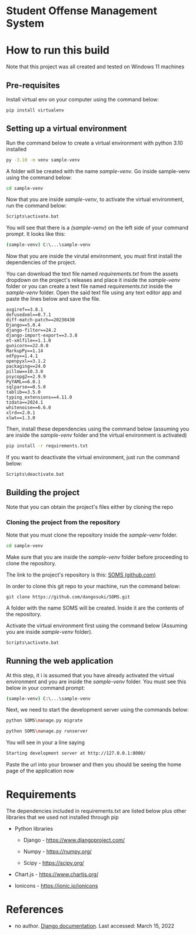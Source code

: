 # Student Offense Management System

# How to run this build

Note that this project was all created and tested on Windows 11 machines

## Pre-requisites

Install virtual env on your computer using the command below:

```bash
pip install virtualenv
```

## Setting up a virtual environment

Run the command below to create a virtual environment with python 3.10 installed

```bash
py -3.10 -m venv sample-venv
```

A folder will be created with the name *sample-venv*. Go inside sample-venv using the command below:

```bash
cd sample-venv
```

Now that you are inside *sample-venv*, to activate the virtual environment, run the command below:

```bash
Scripts\activate.bat
```

You will see that there is a *(sample-venv)* on the left side of your command prompt. It looks like this:

```bash
(sample-venv) C:\...\sample-venv
```

Now that you are inside the virutal environment, you must first install the dependencies of the project.

You can download the text file named *requirements.txt* from the assets dropdown on the project's releases and place it inside the *sample-venv* folder or you can create a text file named *requirements.txt* inside the *sample-venv* folder. Open the said text file using any text editor app and paste the lines below and save the file.

```
asgiref==3.8.1
defusedxml==0.7.1
diff-match-patch==20230430
Django==5.0.4
django-filter==24.2
django-import-export==3.3.8
et-xmlfile==1.1.0
gunicorn==22.0.0
MarkupPy==1.14
odfpy==1.4.1
openpyxl==3.1.2
packaging==24.0
pillow==10.3.0
psycopg2==2.9.9
PyYAML==6.0.1
sqlparse==0.5.0
tablib==3.5.0
typing_extensions==4.11.0
tzdata==2024.1
whitenoise==6.6.0
xlrd==2.0.1
xlwt==1.3.0
```

Then, install these dependencies using the command below (assuming you are inside the *sample-venv* folder and the virtual environment is activated)

```bash
pip install -r requirements.txt
```

If you want to deactivate the virtual environment, just run the command below:

```bash
Scripts\deactivate.bat
```

## Building the project

Note that you can obtain the project's files either by cloning the repo

### Cloning the project from the repository

Note that you must clone the repository inside the *sample-venv* folder.

```bash
cd sample-venv
```

Make sure that you are inside the *sample-venv* folder before proceeding to clone the repository.

The link to the project's repository is this: [SOMS (github.com)](https://github.com/dangosuki/SOMS)

In order to clone this git repo to your machine, run the command below:

```git
git clone https://github.com/dangosuki/SOMS.git
```

A folder with the name SOMS will be created. Inside it are the contents of the repository.

Activate the virtual environment first using the command below (Assuming you are inside *sample-venv* folder).

```bash
Scripts\activate.bat
```

## Running the web application

At this step, it i is assumed that you have already activated the virtual environment and you are inside the *sample-venv* folder. You must see this below in your command prompt:

```bash
(sample-venv) C:\...\sample-venv
```

Next, we need to start the development server using the commands below:

```bash
python SOMS\manage.py migrate
```

```bash
python SOMS\manage.py runserver
```

You will see in your a line saying

```bash
Starting development server at http://127.0.0.1:8000/
```

Paste the url into your browser and then you should be seeing the home page of the application now

# Requirements

The dependencies included in requirements.txt are listed below plus other libraries that we used not installed through pip

- Python libraries
  
  - Django - https://www.djangoproject.com/
  
  - Numpy - https://numpy.org/ 
  
  - Scipy - https://scipy.org/

- Chart.js - https://www.chartjs.org/

- Ionicons - https://ionic.io/ionicons

# References

- no author. [Django documentation](https://docs.djangoproject.com/en/4.0/?fbclid=IwAR2dqnYI2Q_iRjttWoAFagmqd_ke_HnjRE7PHrCd-nApRYyxHAKQjhqGDks). Last accessed: March 15, 2022
